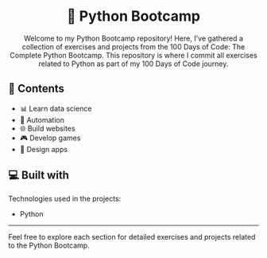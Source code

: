 <h1 align="center">🐍 Python Bootcamp</h1>

<p align="center">Welcome to my Python Bootcamp repository! Here, I've gathered a collection of exercises and projects from the 100 Days of Code: The Complete Python Bootcamp. This repository is where I commit all exercises related to Python as part of my 100 Days of Code journey.</p>

## 🧐 Contents

- 📊 Learn data science
- 🤖 Automation
- 🌐 Build websites
- 🎮 Develop games
- 📱 Design apps

## 💻 Built with

Technologies used in the projects:

- Python

---

Feel free to explore each section for detailed exercises and projects related to the Python Bootcamp.
